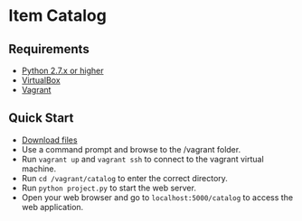 # Item Catalog


## Requirements
* [Python 2.7.x or higher](https://www.python.org/downloads/)
* [VirtualBox](https://www.virtualbox.org/wiki/Downloads)
* [Vagrant](https://www.vagrantup.com/downloads.html)

## Quick Start
* [Download files](https://github.com/AdnanJaffal/Item-Catalog/archive/master.zip)
* Use a command prompt and browse to the /vagrant folder.
* Run `vagrant up` and `vagrant ssh` to connect to the vagrant virtual machine.
* Run `cd /vagrant/catalog` to enter the correct directory.
* Run `python project.py` to start the web server.
* Open your web browser and go to `localhost:5000/catalog` to access the web application.
